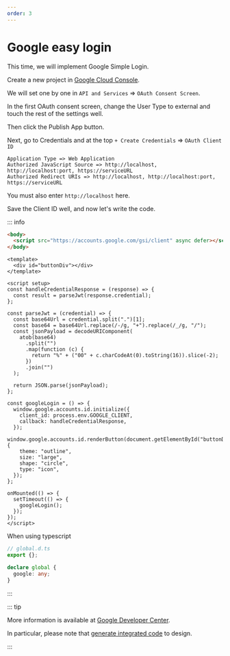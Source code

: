 ```yaml
---
order: 3
---
```


# Google easy login

This time, we will implement Google Simple Login.

Create a new project in <a href="https://console.cloud.google.com/">Google Cloud Console</a>.

We will set one by one in `API and Services` => `OAuth Consent Screen`.

In the first OAuth consent screen, change the User Type to external and touch the rest of the settings well.

Then click the Publish App button.

Next, go to Credentials and at the top `+ Create Credentials` => `OAuth Client ID`

```
Application Type => Web Application
Authorized JavaScript Source => http://localhost, http://localhost:port, https://serviceURL
Authorized Redirect URIs => http://localhost, http://localhost:port, https://serviceURL
```

You must also enter `http://localhost` here.

Save the Client ID well, and now let's write the code.

::: info

```html
<body>
  <script src="https://accounts.google.com/gsi/client" async defer></script>
</body>
```

```vue
<template>
  <div id="buttonDiv"></div>
</template>

<script setup>
const handleCredentialResponse = (response) => {
  const result = parseJwt(response.credential);
};

const parseJwt = (credential) => {
  const base64Url = credential.split(".")[1];
  const base64 = base64Url.replace(/-/g, "+").replace(/_/g, "/");
  const jsonPayload = decodeURIComponent(
    atob(base64)
      .split("")
      .map(function (c) {
        return "%" + ("00" + c.charCodeAt(0).toString(16)).slice(-2);
      })
      .join("")
  );

  return JSON.parse(jsonPayload);
};

const googleLogin = () => {
  window.google.accounts.id.initialize({
    client_id: process.env.GOOGLE_CLIENT,
    callback: handleCredentialResponse,
  });
  window.google.accounts.id.renderButton(document.getElementById("buttonDiv"), {
    theme: "outline",
    size: "large",
    shape: "circle",
    type: "icon",
  });
};

onMounted(() => {
  setTimeout(() => {
    googleLogin();
  });
});
</script>
```

When using typescript

```ts
// global.d.ts
export {};

declare global {
  google: any;
}
```

:::

::: tip

More information is available at <a href="https://developers.google.com/identity/gsi/web/guides/overview?hl=en">Google Developer Center</a>.

In particular, please note that <a href="https://developers.google.com/identity/gsi/web/tools/configurator?hl=en">generate integrated code</a> to design.

:::
